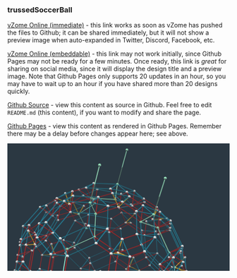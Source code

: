 ### trussedSoccerBall

[vZome Online (immediate)][1] - this link works as soon as vZome has pushed the files to Github; it can be shared immediately, but it will not show a preview image when auto-expanded in Twitter, Discord, Facebook, etc.

[vZome Online (embeddable)][2] - this link may not work initially, since Github Pages may not be ready for a few minutes.  Once ready, this link is *great* for sharing on social media, since it will display the design title and a preview image.  Note that Github Pages only supports 20 updates in an hour, so you may have to wait up to an hour if you have shared more than 20 designs quickly.

[Github Source][3] - view this content as source in Github.  Feel free to edit `README.md` (this content), if you want to modify and share the page.

[Github Pages][4] - view this content as rendered in Github Pages.  Remember there may be a delay before changes appear here; see above.

![Image](trussedSoccerBall.png)

[1]: https://vzome.com/app/?url=https://raw.githubusercontent.com/vorth/vzome-sharing/main/2021/06/28/18-36-10/trussedSoccerBall.vZome
[2]: https://vzome.com/app/embed.py?url=https://vorth.github.io/vzome-sharing/2021/06/28/18-36-10/trussedSoccerBall.vZome
[3]: https://github.com/vorth/vzome-sharing/tree/main/2021/06/28/18-36-10/
[4]: https://vorth.github.io/vzome-sharing/2021/06/28/18-36-10/
